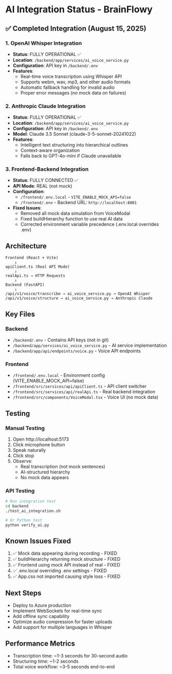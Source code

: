 # AI Integration Status - BrainFlowy

## ✅ Completed Integration (August 15, 2025)

### 1. OpenAI Whisper Integration
- **Status**: FULLY OPERATIONAL ✅
- **Location**: `/backend/app/services/ai_voice_service.py`
- **Configuration**: API key in `/backend/.env`
- **Features**:
  - Real-time voice transcription using Whisper API
  - Supports webm, wav, mp3, and other audio formats
  - Automatic fallback handling for invalid audio
  - Proper error messages (no mock data on failures)

### 2. Anthropic Claude Integration  
- **Status**: FULLY OPERATIONAL ✅
- **Location**: `/backend/app/services/ai_voice_service.py`
- **Configuration**: API key in `/backend/.env`
- **Model**: Claude 3.5 Sonnet (claude-3-5-sonnet-20241022)
- **Features**:
  - Intelligent text structuring into hierarchical outlines
  - Context-aware organization
  - Falls back to GPT-4o-mini if Claude unavailable

### 3. Frontend-Backend Integration
- **Status**: FULLY CONNECTED ✅
- **API Mode**: REAL (not mock)
- **Configuration**: 
  - `/frontend/.env.local` - `VITE_ENABLE_MOCK_API=false`
  - `/frontend/.env` - Backend URL: `http://localhost:8001`
- **Fixed Issues**:
  - Removed all mock data simulation from VoiceModal
  - Fixed buildHierarchy function to use real AI data
  - Corrected environment variable precedence (.env.local overrides .env)

## Architecture

```
Frontend (React + Vite)
    ↓
apiClient.ts (Real API Mode)
    ↓
realApi.ts → HTTP Requests
    ↓
Backend (FastAPI)
    ↓
/api/v1/voice/transcribe → ai_voice_service.py → OpenAI Whisper
/api/v1/voice/structure → ai_voice_service.py → Anthropic Claude
```

## Key Files

### Backend
- `/backend/.env` - Contains API keys (not in git)
- `/backend/app/services/ai_voice_service.py` - AI service implementation
- `/backend/app/api/endpoints/voice.py` - Voice API endpoints

### Frontend  
- `/frontend/.env.local` - Environment config (VITE_ENABLE_MOCK_API=false)
- `/frontend/src/services/api/apiClient.ts` - API client switcher
- `/frontend/src/services/api/realApi.ts` - Real backend integration
- `/frontend/src/components/VoiceModal.tsx` - Voice UI (no mock data)

## Testing

### Manual Testing
1. Open http://localhost:5173
2. Click microphone button
3. Speak naturally
4. Click stop
5. Observe:
   - Real transcription (not mock sentences)
   - AI-structured hierarchy
   - No mock data appears

### API Testing
```bash
# Run integration test
cd backend
./test_ai_integration.sh

# Or Python test
python verify_ai.py
```

## Known Issues Fixed
1. ✅ Mock data appearing during recording - FIXED
2. ✅ buildHierarchy returning mock structure - FIXED  
3. ✅ Frontend using mock API instead of real - FIXED
4. ✅ .env.local overriding .env settings - FIXED
5. ✅ App.css not imported causing style loss - FIXED

## Next Steps
- Deploy to Azure production
- Implement WebSockets for real-time sync
- Add offline sync capability
- Optimize audio compression for faster uploads
- Add support for multiple languages in Whisper

## Performance Metrics
- Transcription time: ~1-3 seconds for 30-second audio
- Structuring time: ~1-2 seconds  
- Total voice workflow: ~3-5 seconds end-to-end